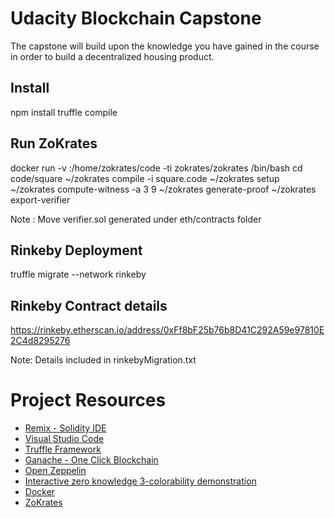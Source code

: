 # Udacity Blockchain Capstone

The capstone will build upon the knowledge you have gained in the course in order to build a decentralized housing product. 

## Install
npm install
truffle compile

## Run ZoKrates
docker run -v <path to your project folder>:/home/zokrates/code -ti zokrates/zokrates /bin/bash
cd code/square
~/zokrates compile -i square.code
~/zokrates setup
~/zokrates compute-witness -a 3 9
~/zokrates generate-proof
~/zokrates export-verifier

Note : Move verifier.sol generated under eth/contracts folder

## Rinkeby Deployment 
truffle migrate --network rinkeby

## Rinkeby Contract details
https://rinkeby.etherscan.io/address/0xFf8bF25b76b8D41C292A59e97810E2C4d8295276

Note: Details included in rinkebyMigration.txt


# Project Resources

* [Remix - Solidity IDE](https://remix.ethereum.org/)
* [Visual Studio Code](https://code.visualstudio.com/)
* [Truffle Framework](https://truffleframework.com/)
* [Ganache - One Click Blockchain](https://truffleframework.com/ganache)
* [Open Zeppelin ](https://openzeppelin.org/)
* [Interactive zero knowledge 3-colorability demonstration](http://web.mit.edu/~ezyang/Public/graph/svg.html)
* [Docker](https://docs.docker.com/install/)
* [ZoKrates](https://github.com/Zokrates/ZoKrates)
